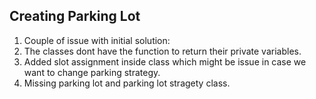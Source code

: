 ## Creating Parking Lot

1. Couple of issue with initial solution:
1. The classes dont have the function to return their private variables.
2. Added slot assignment inside class which might be issue in case we want to change parking strategy.
3. Missing parking lot and parking lot stragety class.
